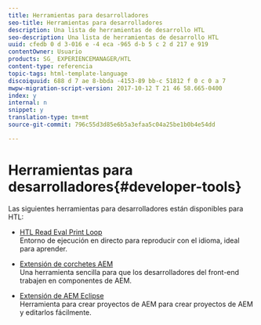 ```yaml
---
title: Herramientas para desarrolladores
seo-title: Herramientas para desarrolladores
description: Una lista de herramientas de desarrollo HTL
seo-description: Una lista de herramientas de desarrollo HTL
uuid: cfedb 0 d 3-016 e -4 eca -965 d-b 5 c 2 d 217 e 919
contentOwner: Usuario
products: SG_ EXPERIENCEMANAGER/HTL
content-type: referencia
topic-tags: html-template-language
discoiquuid: 688 d 7 ae 8-bbda -4153-89 bb-c 51812 f 0 c 0 a 7
mwpw-migration-script-version: 2017-10-12 T 21 46 58.665-0400
index: y
internal: n
snippet: y
translation-type: tm+mt
source-git-commit: 796c55d3d85e6b5a3efaa5c04a25be1b0b4e54dd

---
```



# Herramientas para desarrolladores{#developer-tools}

Las siguientes herramientas para desarrolladores están disponibles para HTL:

* [HTL Read Eval Print Loop](https://github.com/Adobe-Marketing-Cloud/aem-htl-repl)\
   Entorno de ejecución en directo para reproducir con el idioma, ideal para aprender.

* [Extensión de corchetes AEM](https://helpx.adobe.com/experience-manager/6-3/sites/developing/using/aem-brackets.html)\
   Una herramienta sencilla para que los desarrolladores del front-end trabajen en componentes de AEM.

* [Extensión de AEM Eclipse](https://helpx.adobe.com/experience-manager/6-3/sites/developing/using/aem-eclipse.html)\
   Herramienta para crear proyectos de AEM para crear proyectos de AEM y editarlos fácilmente.

